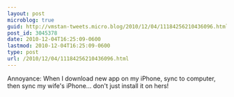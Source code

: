 ```yaml
---
layout: post
microblog: true
guid: http://vmstan-tweets.micro.blog/2010/12/04/11184256210436096.html
post_id: 3045378
date: 2010-12-04T16:25:09-0600
lastmod: 2010-12-04T16:25:09-0600
type: post
url: /2010/12/04/11184256210436096.html
---
```

Annoyance: When I download new app on my iPhone, sync to computer, then sync my wife's iPhone... don't just install it on hers!
